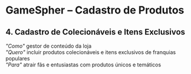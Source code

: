 # GameSpher – Cadastro de Produtos

## 4. Cadastro de Colecionáveis e Itens Exclusivos

*"Como"* gestor de conteúdo da loja  
*"Quero"* incluir produtos colecionáveis e itens exclusivos de franquias populares  
*"Para"* atrair fãs e entusiastas com produtos únicos e temáticos  
